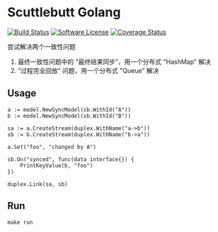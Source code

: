 # Scuttlebutt Golang 
[![Build Status](https://travis-ci.com/chenpengfei/scuttlebutt-golang.svg?branch=master)](https://travis-ci.com/chenpengfei/scuttlebutt-golang)
[![Software License](https://img.shields.io/badge/License-MIT-orange.svg?style=flat-square)](https://github.com/chenpengfei/scuttlebutt-golang/blob/master/LICENSE)
[![Coverage Status](https://coveralls.io/repos/github/chenpengfei/scuttlebutt-golang/badge.svg)](https://coveralls.io/github/chenpengfei/scuttlebutt-golang)

尝试解决两个一致性问题
1. 最终一致性问题中的 “最终结果同步”，用一个分布式 "HashMap" 解决
2. “过程完全回放” 问题，用一个分布式 "Queue" 解决

## Usage

```
a := model.NewSyncModel(sb.WithId("A"))
b := model.NewSyncModel(sb.WithId("B"))

sa := a.CreateStream(duplex.WithName("a->b"))
sb := b.CreateStream(duplex.WithName("b->a"))

a.Set("foo", "changed by A")

sb.On("synced", func(data interface{}) {
    PrintKeyValue(b, "foo")
})

duplex.Link(sa, sb)
```

## Run
```
make run
```

